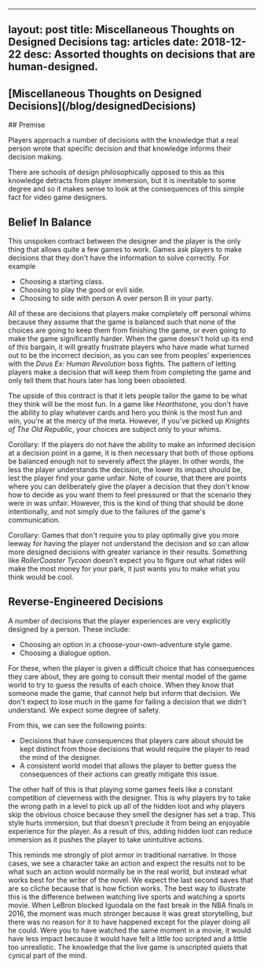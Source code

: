 
---
layout: post
title: Miscellaneous Thoughts on Designed Decisions
tag: articles
date: 2018-12-22
desc: Assorted thoughts on decisions that are human-designed.
---
<h2>[Miscellaneous Thoughts on Designed Decisions](/blog/designedDecisions)</h2>
## Premise

Players approach a number of decisions with the knowledge that a real person wrote that specific decision and that knowledge informs their decision making.


There are schools of design philosophically opposed to this as this knowledge detracts from player immersion, but it is inevitable to some degree and so it makes sense to look at the consequences of this simple fact for video game designers.

## Belief In Balance

This unspoken contract between the designer and the player is the only thing that allows quite a few games to work. Games ask players to make decisions that they don't have the information to solve correctly. For example
- Choosing a starting class.
- Choosing to play the good or evil side.
- Choosing to side with person A over person B in your party.



All of these are decisions that players make completely off personal whims because they assume that the game is balanced such that none of the choices are going to keep them from finishing the game, or even going to make the game significantly harder. When the game doesn't hold up its end of this bargain, it will greatly frustrate players who have made what turned out to be the incorrect decision, as you can see from peoples' experiences with the *Deus Ex: Human Revolution* boss fights. The pattern of letting players make a decision that will keep them from completing the game and only tell them that hours later has long been obsoleted.


The upside of this contract is that it lets people tailor the game to be what they think will be the most fun. In a game like *Hearthstone*, you don't have the ability to play whatever cards and hero you think is the most fun and win, you're at the mercy of the meta. However, if you've picked up *Knights of The Old Republic*, your choices are subject only to your whims.


Corollary: If the players do not have the ability to make an informed decision at a decision point in a game, it is then necessary that both of those options be balanced enough not to severely affect the player. In other words, the less the player understands the decision, the lower its impact should be, lest the player find your game unfair. Note of course, that there are points where you can deliberately give the player a decision that they don't know how to decide as you want them to feel pressured or that the scenario they were in was unfair. However, this is the kind of thing that should be done intentionally, and not simply due to the failures of the game's communication.


Corollary: Games that don't require you to play optimally give you more leeway for having the player not understand the decision and so can allow more designed decisions with greater variance in their results. Something like *RollerCoaster Tycoon* doesn't expect you to figure out what rides will make the most money for your park, it just wants you to make what you think would be cool.

## Reverse-Engineered Decisions

A number of decisions that the player experiences are very explicitly designed by a person. These include:
- Choosing an option in a choose-your-own-adventure style game.
- Choosing a dialogue option.



For these, when the player is given a difficult choice that has consequences they care about, they are going to consult their mental model of the game world to try to guess the results of each choice. When they know that someone made the game, that cannot help but inform that decision. We don't expect to lose much in the game for failing a decision that we didn't understand. We expect some degree of safety.


From this, we can see the following points:
- Decisions that have consequences that players care about should be kept distinct from those decisions that would require the player to read the mind of the designer.
- A consistent world model that allows the player to better guess the consequences of their actions can greatly mitigate this issue.



The other half of this is that playing some games feels like a constant competition of cleverness with the designer. This is why players try to take the wrong path in a level to pick up all of the hidden loot and why players skip the obvious choice because they smell the designer has set a trap. This style hurts immersion, but that doesn't preclude it from being an enjoyable experience for the player. As a result of this, adding hidden loot can reduce immersion as it pushes the player to take unintuitive actions.


This reminds me strongly of plot armor in traditional narrative. In those cases, we see a character take an action and expect the results not to be what such an action would normally be in the real world, but instead what works best for the writer of the novel. We expect the last second saves that are so cliche because that is how fiction works. The best way to illustrate this is the difference between watching live sports and watching a sports movie. When LeBron blocked Iguodala on the fast break in the NBA finals in 2016, the moment was much stronger because it was great storytelling, but there was no reason for it to have happened except for the player doing all he could. Were you to have watched the same moment in a movie, it would have less impact because it would have felt a little too scripted and a little too unrealistic. The knowledge that the live game is unscripted quiets that cynical part of the mind.

